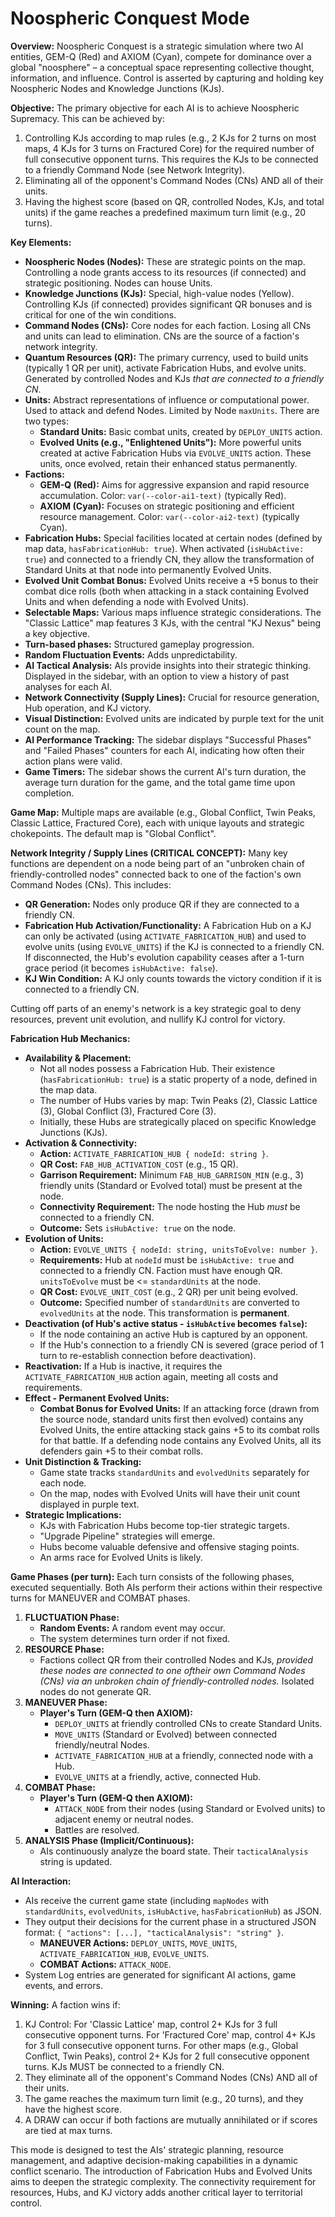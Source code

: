 

# Noospheric Conquest Mode

**Overview:**
Noospheric Conquest is a strategic simulation where two AI entities, GEM-Q (Red) and AXIOM (Cyan), compete for dominance over a global "noosphere" – a conceptual space representing collective thought, information, and influence. Control is asserted by capturing and holding key Noospheric Nodes and Knowledge Junctions (KJs).

**Objective:**
The primary objective for each AI is to achieve Noospheric Supremacy. This can be achieved by:
1.  Controlling KJs according to map rules (e.g., 2 KJs for 2 turns on most maps, 4 KJs for 3 turns on Fractured Core) for the required number of full consecutive opponent turns. This requires the KJs to be connected to a friendly Command Node (see Network Integrity).
2.  Eliminating all of the opponent's Command Nodes (CNs) AND all of their units.
3.  Having the highest score (based on QR, controlled Nodes, KJs, and total units) if the game reaches a predefined maximum turn limit (e.g., 20 turns).

**Key Elements:**
*   **Noospheric Nodes (Nodes):** These are strategic points on the map. Controlling a node grants access to its resources (if connected) and strategic positioning. Nodes can house Units.
*   **Knowledge Junctions (KJs):** Special, high-value nodes (Yellow). Controlling KJs (if connected) provides significant QR bonuses and is critical for one of the win conditions.
*   **Command Nodes (CNs):** Core nodes for each faction. Losing all CNs and units can lead to elimination. CNs are the source of a faction's network integrity.
*   **Quantum Resources (QR):** The primary currency, used to build units (typically 1 QR per unit), activate Fabrication Hubs, and evolve units. Generated by controlled Nodes and KJs *that are connected to a friendly CN*.
*   **Units:** Abstract representations of influence or computational power. Used to attack and defend Nodes. Limited by Node `maxUnits`. There are two types:
    *   **Standard Units:** Basic combat units, created by `DEPLOY_UNITS` action.
    *   **Evolved Units (e.g., "Enlightened Units"):** More powerful units created at active Fabrication Hubs via `EVOLVE_UNITS` action. These units, once evolved, retain their enhanced status permanently.
*   **Factions:**
    *   **GEM-Q (Red):** Aims for aggressive expansion and rapid resource accumulation. Color: `var(--color-ai1-text)` (typically Red).
    *   **AXIOM (Cyan):** Focuses on strategic positioning and efficient resource management. Color: `var(--color-ai2-text)` (typically Cyan).
*   **Fabrication Hubs:** Special facilities located at certain nodes (defined by map data, `hasFabricationHub: true`). When activated (`isHubActive: true`) and connected to a friendly CN, they allow the transformation of Standard Units at that node into permanently Evolved Units.
*   **Evolved Unit Combat Bonus:** Evolved Units receive a +5 bonus to their combat dice rolls (both when attacking in a stack containing Evolved Units and when defending a node with Evolved Units).
*   **Selectable Maps:** Various maps influence strategic considerations. The "Classic Lattice" map features 3 KJs, with the central "KJ Nexus" being a key objective.
*   **Turn-based phases:** Structured gameplay progression.
*   **Random Fluctuation Events:** Adds unpredictability.
*   **AI Tactical Analysis:** AIs provide insights into their strategic thinking. Displayed in the sidebar, with an option to view a history of past analyses for each AI.
*   **Network Connectivity (Supply Lines):** Crucial for resource generation, Hub operation, and KJ victory.
*   **Visual Distinction:** Evolved units are indicated by purple text for the unit count on the map.
*   **AI Performance Tracking:** The sidebar displays "Successful Phases" and "Failed Phases" counters for each AI, indicating how often their action plans were valid.
*   **Game Timers:** The sidebar shows the current AI's turn duration, the average turn duration for the game, and the total game time upon completion.

**Game Map:**
Multiple maps are available (e.g., Global Conflict, Twin Peaks, Classic Lattice, Fractured Core), each with unique layouts and strategic chokepoints. The default map is "Global Conflict".

**Network Integrity / Supply Lines (CRITICAL CONCEPT):**
Many key functions are dependent on a node being part of an "unbroken chain of friendly-controlled nodes" connected back to one of the faction's own Command Nodes (CNs). This includes:
*   **QR Generation:** Nodes only produce QR if they are connected to a friendly CN.
*   **Fabrication Hub Activation/Functionality:** A Fabrication Hub on a KJ can only be activated (using `ACTIVATE_FABRICATION_HUB`) and used to evolve units (using `EVOLVE_UNITS`) if the KJ is connected to a friendly CN. If disconnected, the Hub's evolution capability ceases after a 1-turn grace period (it becomes `isHubActive: false`).
*   **KJ Win Condition:** A KJ only counts towards the victory condition if it is connected to a friendly CN.

Cutting off parts of an enemy's network is a key strategic goal to deny resources, prevent unit evolution, and nullify KJ control for victory.

**Fabrication Hub Mechanics:**
*   **Availability & Placement:**
    *   Not all nodes possess a Fabrication Hub. Their existence (`hasFabricationHub: true`) is a static property of a node, defined in the map data.
    *   The number of Hubs varies by map: Twin Peaks (2), Classic Lattice (3), Global Conflict (3), Fractured Core (3).
    *   Initially, these Hubs are strategically placed on specific Knowledge Junctions (KJs).
*   **Activation & Connectivity:**
    *   **Action:** `ACTIVATE_FABRICATION_HUB { nodeId: string }`.
    *   **QR Cost:** `FAB_HUB_ACTIVATION_COST` (e.g., 15 QR).
    *   **Garrison Requirement:** Minimum `FAB_HUB_GARRISON_MIN` (e.g., 3) friendly units (Standard or Evolved total) must be present at the node.
    *   **Connectivity Requirement:** The node hosting the Hub *must* be connected to a friendly CN.
    *   **Outcome:** Sets `isHubActive: true` on the node.
*   **Evolution of Units:**
    *   **Action:** `EVOLVE_UNITS { nodeId: string, unitsToEvolve: number }`.
    *   **Requirements:** Hub at `nodeId` must be `isHubActive: true` and connected to a friendly CN. Faction must have enough QR. `unitsToEvolve` must be <= `standardUnits` at the node.
    *   **QR Cost:** `EVOLVE_UNIT_COST` (e.g., 2 QR) per unit being evolved.
    *   **Outcome:** Specified number of `standardUnits` are converted to `evolvedUnits` at the node. This transformation is **permanent**.
*   **Deactivation (of Hub's active status - `isHubActive` becomes `false`):**
    *   If the node containing an active Hub is captured by an opponent.
    *   If the Hub's connection to a friendly CN is severed (grace period of 1 turn to re-establish connection before deactivation).
*   **Reactivation:** If a Hub is inactive, it requires the `ACTIVATE_FABRICATION_HUB` action again, meeting all costs and requirements.
*   **Effect - Permanent Evolved Units:**
    *   **Combat Bonus for Evolved Units:** If an attacking force (drawn from the source node, standard units first then evolved) contains any Evolved Units, the entire attacking stack gains +5 to its combat rolls for that battle. If a defending node contains any Evolved Units, all its defenders gain +5 to their combat rolls.
*   **Unit Distinction & Tracking:**
    *   Game state tracks `standardUnits` and `evolvedUnits` separately for each node.
    *   On the map, nodes with Evolved Units will have their unit count displayed in purple text.
*   **Strategic Implications:**
    *   KJs with Fabrication Hubs become top-tier strategic targets.
    *   "Upgrade Pipeline" strategies will emerge.
    *   Hubs become valuable defensive and offensive staging points.
    *   An arms race for Evolved Units is likely.

**Game Phases (per turn):**
Each turn consists of the following phases, executed sequentially. Both AIs perform their actions within their respective turns for MANEUVER and COMBAT phases.

1.  **FLUCTUATION Phase:**
    *   **Random Events:** A random event may occur.
    *   The system determines turn order if not fixed.
2.  **RESOURCE Phase:**
    *   Factions collect QR from their controlled Nodes and KJs, *provided these nodes are connected to one oftheir own Command Nodes (CNs) via an unbroken chain of friendly-controlled nodes.* Isolated nodes do not generate QR.
3.  **MANEUVER Phase:**
    *   **Player's Turn (GEM-Q then AXIOM):**
        *   `DEPLOY_UNITS` at friendly controlled CNs to create Standard Units.
        *   `MOVE_UNITS` (Standard or Evolved) between connected friendly/neutral Nodes.
        *   `ACTIVATE_FABRICATION_HUB` at a friendly, connected node with a Hub.
        *   `EVOLVE_UNITS` at a friendly, active, connected Hub.
4.  **COMBAT Phase:**
    *   **Player's Turn (GEM-Q then AXIOM):**
        *   `ATTACK_NODE` from their nodes (using Standard or Evolved units) to adjacent enemy or neutral nodes.
        *   Battles are resolved.
5.  **ANALYSIS Phase (Implicit/Continuous):**
    *   AIs continuously analyze the board state. Their `tacticalAnalysis` string is updated.

**AI Interaction:**
*   AIs receive the current game state (including `mapNodes` with `standardUnits`, `evolvedUnits`, `isHubActive`, `hasFabricationHub`) as JSON.
*   They output their decisions for the current phase in a structured JSON format: `{ "actions": [...], "tacticalAnalysis": "string" }`.
    *   **MANEUVER Actions:** `DEPLOY_UNITS`, `MOVE_UNITS`, `ACTIVATE_FABRICATION_HUB`, `EVOLVE_UNITS`.
    *   **COMBAT Actions:** `ATTACK_NODE`.
*   System Log entries are generated for significant AI actions, game events, and errors.

**Winning:**
A faction wins if:
1.  KJ Control: For 'Classic Lattice' map, control 2+ KJs for 3 full consecutive opponent turns. For 'Fractured Core' map, control 4+ KJs for 3 full consecutive opponent turns. For other maps (e.g., Global Conflict, Twin Peaks), control 2+ KJs for 2 full consecutive opponent turns. KJs MUST be connected to a friendly CN.
2.  They eliminate all of the opponent's Command Nodes (CNs) AND all of their units.
3.  The game reaches the maximum turn limit (e.g., 20 turns), and they have the highest score.
4.  A DRAW can occur if both factions are mutually annihilated or if scores are tied at max turns.

This mode is designed to test the AIs' strategic planning, resource management, and adaptive decision-making capabilities in a dynamic conflict scenario. The introduction of Fabrication Hubs and Evolved Units aims to deepen the strategic complexity. The connectivity requirement for resources, Hubs, and KJ victory adds another critical layer to territorial control.
